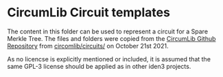 # CircumLib Circuit templates

The content in this folder can be used to represent a circuit for a Spare Merkle Tree. The files and folders were copied from the [CircumLib Github Repository](https://github.com/iden3/circomlib/) from [circomlib/circuits/](https://github.com/iden3/circomlib/tree/master/circuits/) on October 21st 2021.

As no licencse is explicitly mentioned or included, it is assumed that the same GPL-3 license should be applied as in other iden3 projects.
